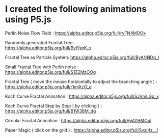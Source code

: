# I created the following animations using P5.js

Perlin Noise Flow Field : https://alpha.editor.p5js.org/full/ryFN4MOOx

Randomly generated Fractal Tree: https://alpha.editor.p5js.org/full/ByiYsnK_x

Fractal Tree as Particle System: https://alpha.editor.p5js.org/full/ByANNDq_l

Small Fractal Tree with Perlin noise : https://alpha.editor.p5js.org/full/S1Z2MzOOg

Fractal Tree ( move the mouse horizontally to adjust the branching angle ) : https://alpha.editor.p5js.org/full/r1mjXzO_e

Koch Curve Fractal Animation : https://alpha.editor.p5js.org/full/SJVmLGd_x

Koch Curve Fractal Step by Step ( by clicking ) : https://alpha.editor.p5js.org/full/B1W3BM_dg

Circular Fractal Animation : https://alpha.editor.p5js.org/full/HyAYHMOul

Paper Magic ( click on the grid ) : https://alpha.editor.p5js.org/full/Sysi4z__l
